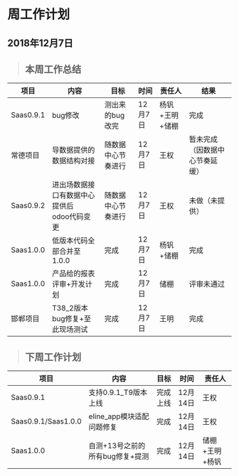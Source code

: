 # 周工作计划

## 2018年12月7日

>## 本周工作总结

|项目|内容|目标|时间|责任人|结果|
|--|--|--|--|--|--|
|Saas0.9.1|bug修改|测出来的bug改完|12月7日|杨钒+王明+储棚|完成|
|常德项目|导数据提供的数据结构对接|随数据中心节奏进行|12月7日|王权|暂未完成（因数据中心节奏延缓）|
|Saas0.9.2|进出场数据接口有数据中心提供后<br>odoo代码变更|随数据中心节奏进行|12月7日|王权|未做（未提供）|
|Saas1.0.0|低版本代码全部合并至1.0.0|完成|12月7日|杨钒+储棚|完成|
|Saas1.0.0|产品给的报表评审+开发计划|完成|12月7日|储棚|评审未通过|
|邯郸项目|T38_2版本bug修复+至此现场测试|完成|12月7日|王明|完成|


>## 下周工作计划

|项目|内容|目标|时间|责任人|
|--|--|--|--|--|
|Saas0.9.1|支持0.9.1_T9版本上线|完成上线|12月14日|王权|
|Saas0.9.1/Saas1.0.0|eline_app模块适配问题修复|完成|12月14日|王权|
|Saas1.0.0|自测+13号之前的所有bug修复+提测|完成|12月14日|储棚+王明+杨钒|



